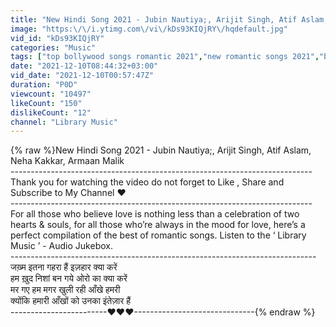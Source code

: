 ```yaml
---
title: "New Hindi Song 2021 - Jubin Nautiya;, Arijit Singh, Atif Aslam, Neha Kakkar, Armaan Malik"
image: "https:\/\/i.ytimg.com\/vi\/kDs93KIQjRY\/hqdefault.jpg"
vid_id: "kDs93KIQjRY"
categories: "Music"
tags: ["top bollywood songs romantic 2021","new romantic songs 2021","bollywood songs"]
date: "2021-12-10T08:44:32+03:00"
vid_date: "2021-12-10T00:57:47Z"
duration: "P0D"
viewcount: "10497"
likeCount: "150"
dislikeCount: "12"
channel: "Library Music"
---
```

{% raw %}New Hindi Song 2021 - Jubin Nautiya;, Arijit Singh, Atif Aslam, Neha Kakkar, Armaan Malik<br />---------------------------------------------------------------------------<br />Thank you for watching the video do not forget to Like  , Share and Subscribe to My Channel ❤<br />---------------------------------------------------------------------------<br />For all those who believe love is nothing less than a celebration of two hearts &amp; souls, for all those who’re always in the mood for love, here’s a perfect compilation of the best of romantic songs.  Listen to the ‘ Library Music ’ - Audio Jukebox.<br />----------------------------------------------------------------------------<br />जख़्म इतना गहरा हैं इज़हार क्या करें<br />हम ख़ुद निशां बन गये ओरो का क्या करें<br />मर गए हम मगर खुली रही आँखे हमरी<br />क्योंकि हमारी आँखों को उनका इंतेज़ार हैं <br />------------------------❤﻿❤﻿❤﻿------------------------------{% endraw %}
